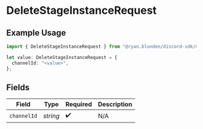 # DeleteStageInstanceRequest

## Example Usage

```typescript
import { DeleteStageInstanceRequest } from "@ryan.blunden/discord-sdk/models/operations";

let value: DeleteStageInstanceRequest = {
  channelId: "<value>",
};
```

## Fields

| Field              | Type               | Required           | Description        |
| ------------------ | ------------------ | ------------------ | ------------------ |
| `channelId`        | *string*           | :heavy_check_mark: | N/A                |